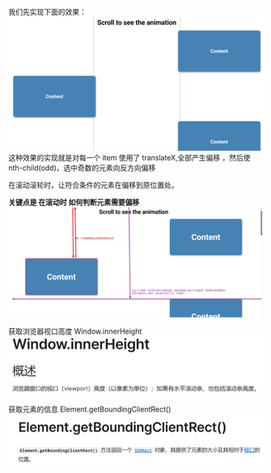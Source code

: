 我们先实现下面的效果：
![alt text](image.png)  
这种效果的实现就是对每一个 item 使用了 translateX,全部产生偏移 ，然后使 nth-child(odd)，选中奇数的元素向反方向偏移

在滚动滚轮时，让符合条件的元素在偏移到原位置处。

**关键点是 在滚动时 如何判断元素需要偏移**
![alt text](image-1.png)

获取浏览器视口高度 Window.innerHeight  
![alt text](image-2.png)

获取元素的信息 Element.getBoundingClientRect()  
![alt text](image-3.png)
